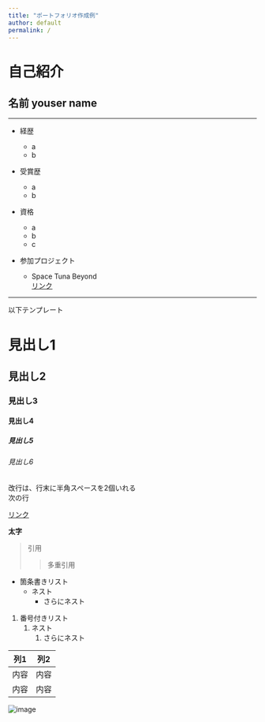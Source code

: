 ```yaml
---
title: "ポートフォリオ作成例"
author: default
permalink: /
---
```


# 自己紹介    
## 名前 youser name 
***
- 経歴 
   - a  
   - b    
    
- 受賞歴  
    - a  
    - b    
    
- 資格  
    - a  
    - b  
    - c      
    
- 参加プロジェクト  
   - Space Tuna Beyond  
 [リンク](http://3.114.89.112/act_activity/projects/0c3e0ddd88cd2b4f3339c8b8eb4de4969f569a79.html)

---

以下テンプレート

# 見出し1
## 見出し2
### 見出し3
#### 見出し4
##### 見出し5
###### 見出し6

改行は、行末に半角スペースを2個いれる  
次の行

[リンク](https://www.google.co.jp/)

**太字**

> 引用
>> 多重引用


- 箇条書きリスト
  - ネスト
    - さらにネスト


1. 番号付きリスト
   1. ネスト
      1. さらにネスト

  
| 列1  | 列2  |
|-----|-----|
| 内容  | 内容  |
| 内容  | 内容  |

![image](/220422_GitHubPages/assets/images/logo-150.png)
